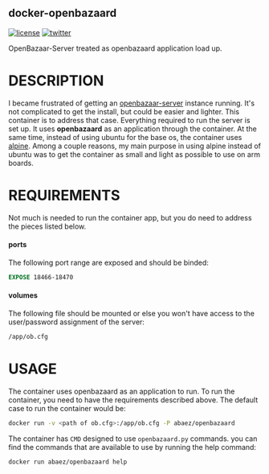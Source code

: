 docker-openbazaard
-----------------
[![license][2i]][2p]
[![twitter][3i]][3p]

OpenBazaar-Server treated as openbazaard application load up.

DESCRIPTION
===========

I became frustrated of getting an [openbazaar-server][4] instance running. It's not complicated to get the install, but could be easier and lighter. This container is to address that case. Everything required to run the server is set up. It uses **openbazaard** as an application through the container. At the same time, instead of using ubuntu for the base os, the container uses [alpine][5]. Among a couple reasons, my main purpose in using alpine instead of ubuntu was to get the container as small and light as possible to use on arm boards.

REQUIREMENTS
============
Not much is needed to run the container app, but you do need to address the pieces listed below.

#### ports
The following port range are exposed and should be binded:

``` Dockerfile
EXPOSE 18466-18470
```
#### volumes
The following file should be mounted or else you won't have access to the user/password assignment of the server:

``` bash
/app/ob.cfg
```

USAGE
=====

The container uses openbazaard as an application to run. To run the container, you need to have the requirements described above. The default case to run the container would be:

``` bash
docker run -v <path of ob.cfg>:/app/ob.cfg -P abaez/openbazaard
```
The container has `CMD` designed to use `openbazaard.py` commands. you can find the commands that are available to use by running the help command:

```
docker run abaez/openbazaard help
```

[2i]: https://img.shields.io/badge/license-BSD_2-green.svg
[2p]: ./LICENSE
[3i]: https://img.shields.io/badge/twitter-a_baez-blue.svg
[3p]: https://twitter.com/a_baez
[4]: https://github.com/OpenBazaar/OpenBazaar-Server
[5]: http://alpinelinux.org/
